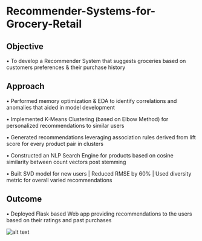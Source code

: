 # Recommender-Systems-for-Grocery-Retail

## Objective 
• To develop a Recommender System that suggests groceries based on customers preferences & their purchase history

## Approach
• Performed memory optimization & EDA to identify correlations and anomalies that aided in model development

• Implemented K-Means Clustering (based on Elbow Method) for personalized recommendations to similar users

• Generated recommendations leveraging association rules derived from lift score for every product pair in clusters

• Constructed an NLP Search Engine for products based on cosine similarity between count vectors post stemming

• Built SVD model for new users | Reduced RMSE by 60% | Used diversity metric for overall varied recommendations

## Outcome 
• Deployed Flask based Web app providing recommendations to the users based on their ratings and past purchases

![alt text](image.png)